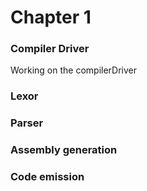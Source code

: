 # Chapter 1

### Compiler Driver
Working on the compilerDriver

### Lexor

### Parser

### Assembly generation

### Code emission


